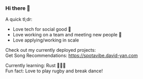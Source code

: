 ### Hi there 👋
A quick tl;dr:

  - Love tech for social good 🤝
  - Love working on a team and meeting new people 🙌
  - Love applying/working in scale

Check out my currently deployed projects:  
Get Song Recommendations: https://spotavibe.david-yan.com  

Currently learning: Rust 🦀🦀🦀  
Fun fact: Love to play rugby and break dance!
<!--
**yanDavid21/yanDavid21** is a ✨ _special_ ✨ repository because its `README.md` (this file) appears on your GitHub profile.

Here are some ideas to get you started:



- 👯 I’m looking to collaborate on ...
- 🤔 I’m looking for help with ...
- 💬 Ask me about ...
- 📫 How to reach me: ...
- 😄 Pronouns: ...
- 
-->
